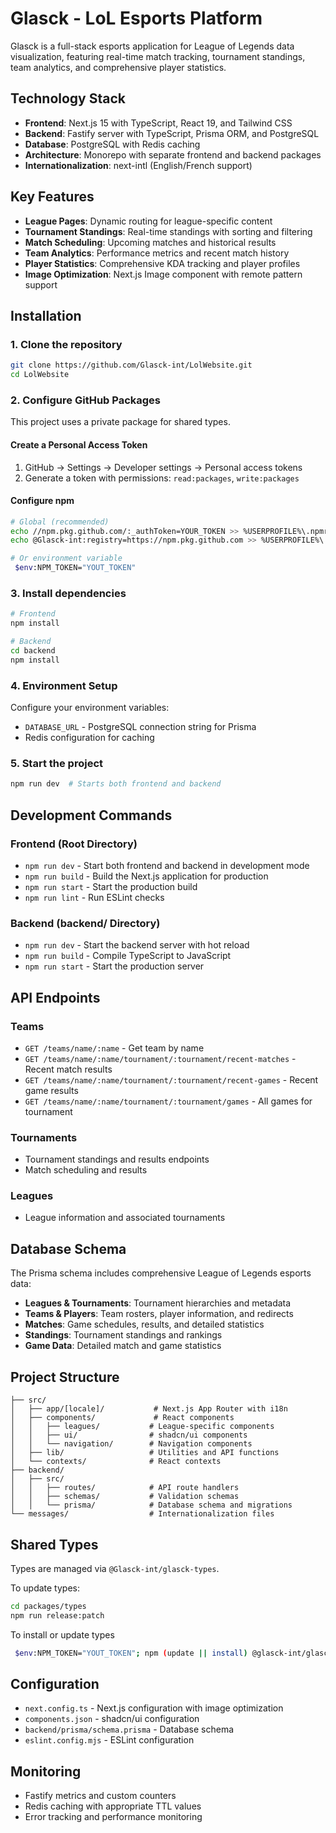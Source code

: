 # Glasck - LoL Esports Platform

Glasck is a full-stack esports application for League of Legends data visualization, featuring real-time match tracking, tournament standings, team analytics, and comprehensive player statistics.

## Technology Stack

- **Frontend**: Next.js 15 with TypeScript, React 19, and Tailwind CSS
- **Backend**: Fastify server with TypeScript, Prisma ORM, and PostgreSQL
- **Database**: PostgreSQL with Redis caching
- **Architecture**: Monorepo with separate frontend and backend packages
- **Internationalization**: next-intl (English/French support)

## Key Features

- **League Pages**: Dynamic routing for league-specific content
- **Tournament Standings**: Real-time standings with sorting and filtering
- **Match Scheduling**: Upcoming matches and historical results
- **Team Analytics**: Performance metrics and recent match history
- **Player Statistics**: Comprehensive KDA tracking and player profiles
- **Image Optimization**: Next.js Image component with remote pattern support

## Installation

### 1. Clone the repository
```bash
git clone https://github.com/Glasck-int/LolWebsite.git
cd LolWebsite
```

### 2. Configure GitHub Packages
This project uses a private package for shared types.

#### Create a Personal Access Token
1. GitHub → Settings → Developer settings → Personal access tokens
2. Generate a token with permissions: `read:packages`, `write:packages`

#### Configure npm
```bash
# Global (recommended)
echo //npm.pkg.github.com/:_authToken=YOUR_TOKEN >> %USERPROFILE%\.npmrc
echo @Glasck-int:registry=https://npm.pkg.github.com >> %USERPROFILE%\.npmrc

# Or environment variable
 $env:NPM_TOKEN="YOUT_TOKEN"
```

### 3. Install dependencies
```bash
# Frontend
npm install

# Backend
cd backend
npm install
```

### 4. Environment Setup
Configure your environment variables:
- `DATABASE_URL` - PostgreSQL connection string for Prisma
- Redis configuration for caching

### 5. Start the project
```bash
npm run dev  # Starts both frontend and backend
```

## Development Commands

### Frontend (Root Directory)
- `npm run dev` - Start both frontend and backend in development mode
- `npm run build` - Build the Next.js application for production
- `npm run start` - Start the production build
- `npm run lint` - Run ESLint checks

### Backend (backend/ Directory)
- `npm run dev` - Start the backend server with hot reload
- `npm run build` - Compile TypeScript to JavaScript
- `npm run start` - Start the production server

## API Endpoints

### Teams
- `GET /teams/name/:name` - Get team by name
- `GET /teams/name/:name/tournament/:tournament/recent-matches` - Recent match results
- `GET /teams/name/:name/tournament/:tournament/recent-games` - Recent game results
- `GET /teams/name/:name/tournament/:tournament/games` - All games for tournament

### Tournaments
- Tournament standings and results endpoints
- Match scheduling and results

### Leagues
- League information and associated tournaments

## Database Schema

The Prisma schema includes comprehensive League of Legends esports data:
- **Leagues & Tournaments**: Tournament hierarchies and metadata
- **Teams & Players**: Team rosters, player information, and redirects
- **Matches**: Game schedules, results, and detailed statistics
- **Standings**: Tournament standings and rankings
- **Game Data**: Detailed match and game statistics

## Project Structure

```
├── src/
│   ├── app/[locale]/           # Next.js App Router with i18n
│   ├── components/             # React components
│   │   ├── leagues/           # League-specific components
│   │   ├── ui/                # shadcn/ui components
│   │   └── navigation/        # Navigation components
│   ├── lib/                   # Utilities and API functions
│   └── contexts/              # React contexts
├── backend/
│   ├── src/
│   │   ├── routes/            # API route handlers
│   │   ├── schemas/           # Validation schemas
│   │   └── prisma/            # Database schema and migrations
└── messages/                  # Internationalization files
```

## Shared Types

Types are managed via `@Glasck-int/glasck-types`.

To update types:
```bash
cd packages/types
npm run release:patch
```

To install or update types
```bash
 $env:NPM_TOKEN="YOUT_TOKEN"; npm (update || install) @glasck-int/glasck-types
```

## Configuration

- `next.config.ts` - Next.js configuration with image optimization
- `components.json` - shadcn/ui configuration
- `backend/prisma/schema.prisma` - Database schema
- `eslint.config.mjs` - ESLint configuration

## Monitoring

- Fastify metrics and custom counters
- Redis caching with appropriate TTL values
- Error tracking and performance monitoring
